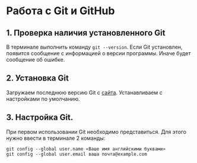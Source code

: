 # Работа с Git и GitHub
## 1. Проверка наличия установленного Git
В терминале выполнить команду `git --version`.
Если Git установлен, появится сообщение с информацией о версии программы. Иначе будет сообщение об ошибке. 
## 2. Установка Git
Загружаем последнюю версию Git c [сайта](https://git-scm.com/downloads).
Устанавливаем с настройками по умолчанию. 
## 3. Настройка Git. 
При первом использовании Git необходимо представиться.
Для этого нужно ввести в терминале 2 команды:
```
git config --global user.name «Ваше имя английскими буквами»
git config --global user.email ваша почта@example.com
```
